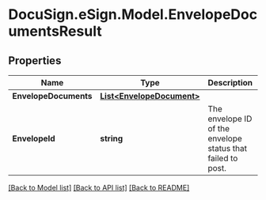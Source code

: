 # DocuSign.eSign.Model.EnvelopeDocumentsResult
## Properties

Name | Type | Description | Notes
------------ | ------------- | ------------- | -------------
**EnvelopeDocuments** | [**List&lt;EnvelopeDocument&gt;**](EnvelopeDocument.md) |  | [optional] 
**EnvelopeId** | **string** | The envelope ID of the envelope status that failed to post. | [optional] 

[[Back to Model list]](../README.md#documentation-for-models) [[Back to API list]](../README.md#documentation-for-api-endpoints) [[Back to README]](../README.md)

